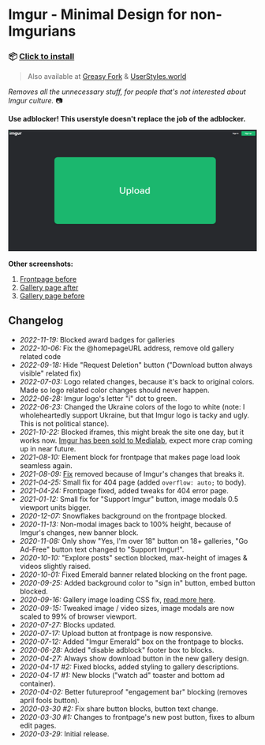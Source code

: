 # Imgur - Minimal Design for non-Imgurians

### 📦 [Click to install](https://github.com/krisu5/userstyles/raw/master/Imgur%20-%20Minimal%20Design%20for%20non-Imgurians/imgur_-_minimal_design_for_non-imgurians.user.css)

> Also available at [Greasy Fork](https://greasyfork.org/en/scripts/398960-imgur-minimal-design-for-non-imgurians) & [UserStyles.world](https://userstyles.world/style/128/imgur-minimal-design-for-non-imgurians)

*Removes all the unnecessary stuff, for people that's not interested about Imgur culture.* 📷

**Use adblocker! This userstyle doesn't replace the job of the adblocker.**

![Userstyle screenshot, Imgur frontpage after](https://raw.githubusercontent.com/krisu5/userstyles/master/Imgur%20-%20Minimal%20Design%20for%20non-Imgurians/screenshots/1_frontpage_after.png)

**Other screenshots:**
1. [Frontpage before](../../../raw/master/Imgur%20-%20Minimal%20Design%20for%20non-Imgurians/screenshots/2_frontpage_before.jpg)
2. [Gallery page after](../../../raw/master/Imgur%20-%20Minimal%20Design%20for%20non-Imgurians/screenshots/3_gallery_after.jpg)
3. [Gallery page before](../../../raw/master/Imgur%20-%20Minimal%20Design%20for%20non-Imgurians/screenshots/4_gallery_before.jpg)

## Changelog

- *2022-11-19:* Blocked award badges for galleries
- *2022-10-06:* Fix the @homepageURL address, remove old gallery related code
- *2022-09-18:* Hide "Request Deletion" button ("Download button always visible" related fix)
- *2022-07-03:* Logo related changes, because it's back to original colors. Made so logo related color changes should never happen.
- *2022-06-28:* Imgur logo's letter "i" dot to green.
- *2022-06-23:* Changed the Ukraine colors of the logo to white (note: I wholeheartedly support Ukraine, but that Imgur logo is tacky and ugly. This is not political stance).
- *2021-10-22:* Blocked iframes, this might break the site one day, but it works now. [Imgur has been sold to Medialab](https://www.theverge.com/2021/9/28/22697957/imgur-acquisition-medialab-kik-genius-whisper-worldstarhiphop), expect more crap coming up in near future.
- *2021-08-10:* Element block for frontpage that makes page load look seamless again.
- *2021-08-09:* [Fix](https://github.com/krisu5/userstyles/blob/master/Imgur%20-%20Minimal%20Design%20for%20non-Imgurians/image_loading.md) removed because of Imgur's changes that breaks it.
- *2021-04-25:* Small fix for 404 page (added `overflow: auto;` to body).
- *2021-04-24:* Frontpage fixed, added tweaks for 404 error page.
- *2021-01-12:* Small fix for "Support Imgur" button, image modals 0.5 viewport units bigger.
- *2020-12-07:* Snowflakes background on the frontpage blocked.
- *2020-11-13:* Non-modal images back to 100% height, because of Imgur's changes, new banner block.
- *2020-11-08:* Only show "Yes, I'm over 18" button on 18+ galleries, "Go Ad-Free" button text changed to "Support Imgur!".
- *2020-10-10:* "Explore posts" section blocked, max-height of images & videos slightly raised.
- *2020-10-01:* Fixed Emerald banner related blocking on the front page.
- *2020-09-25:* Added background color to "sign in" button, embed button blocked.
- *2020-09-16:* Gallery image loading CSS fix, [read more here](image_loading.md).
- *2020-09-15:* Tweaked image / video sizes, image modals are now scaled to 99% of browser viewport.
- *2020-07-27:* Blocks updated.
- *2020-07-17:* Upload button at frontpage is now responsive.
- *2020-07-12:* Added "Imgur Emerald" box on the frontpage to blocks.
- *2020-06-28:* Added "disable adblock" footer box to blocks.
- *2020-04-27:* Always show download button in the new gallery design.
- *2020-04-17 #2:* Fixed blocks, added styling to gallery descriptions.
- *2020-04-17 #1:* New blocks ("watch ad" toaster and bottom ad container).
- *2020-04-02:* Better futureproof "engagement bar" blocking (removes april fools button).
- *2020-03-30 #2:* Fix share button blocks, button text change.
- *2020-03-30 #1:* Changes to frontpage's new post button, fixes to album edit pages.
- *2020-03-29:* Initial release.